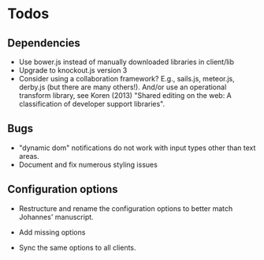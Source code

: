 # Todos


## Dependencies

* Use bower.js instead of manually downloaded libraries in client/lib
* Upgrade to knockout.js version 3
* Consider using a collaboration framework? E.g., sails.js, meteor.js, derby.js (but there are many others!). And/or use an operational transform library, see Koren (2013)  "Shared editing on the web: A classification of developer support libraries".




## Bugs

* "dynamic dom" notifications do not work with input types other than text areas. 
* Document and fix numerous styling issues



## Configuration options

* Restructure and rename the configuration options to better match Johannes' manuscript.

* Add missing options

* Sync the same options to all clients.


